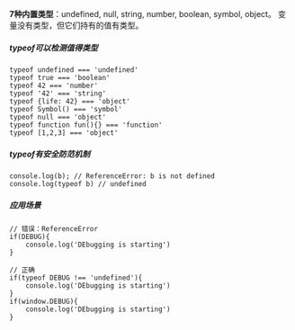 **7种内置类型**：undefined, null, string, number, boolean, symbol, object。
变量没有类型，但它们持有的值有类型。

##### typeof可以检测值得类型

    typeof undefined === 'undefined'
    typeof true === 'boolean'
    typeof 42 === 'number'
    typeof '42' === 'string'
    typeof {life: 42} === 'object'
    typeof Symbol() === 'symbol'
    typeof null === 'object'
    typeof function fun(){} === 'function'
    typeof [1,2,3] === 'object'

#####   typeof有安全防范机制


    console.log(b); // ReferenceError: b is not defined
    console.log(typeof b) // undefined

#####   应用场景


    // 错误：ReferenceError
    if(DEBUG){
        console.log('DEbugging is starting')
    }

    // 正确
    if(typeof DEBUG !== 'undefined'){
        console.log('DEbugging is starting')
    }
    if(window.DEBUG){
        console.log('DEbugging is starting')
    }
